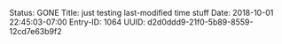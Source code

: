Status: GONE
Title: just testing last-modified time stuff
Date: 2018-10-01 22:45:03-07:00
Entry-ID: 1064
UUID: d2d0ddd9-21f0-5b89-8559-12cd7e63b9f2

